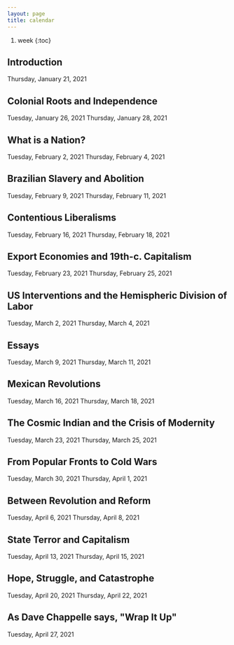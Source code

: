 ```yaml
---
layout: page
title: calendar
---
```


1. week
{:toc}

## Introduction

Thursday, January 21, 2021


## Colonial Roots and Independence
Tuesday, January 26, 2021
Thursday, January 28, 2021


## What is a Nation?
Tuesday, February 2, 2021
Thursday, February 4, 2021


## Brazilian Slavery and Abolition
Tuesday, February 9, 2021
Thursday, February 11, 2021


## Contentious Liberalisms
Tuesday, February 16, 2021
Thursday, February 18, 2021


## Export Economies and 19th-c. Capitalism
Tuesday, February 23, 2021
Thursday, February 25, 2021


## US Interventions and the Hemispheric Division of Labor
Tuesday, March 2, 2021
Thursday, March 4, 2021


## Essays
Tuesday, March 9, 2021
Thursday, March 11, 2021


## Mexican Revolutions
Tuesday, March 16, 2021
Thursday, March 18, 2021


## The Cosmic Indian and the Crisis of Modernity
Tuesday, March 23, 2021
Thursday, March 25, 2021


## From Popular Fronts to Cold Wars
Tuesday, March 30, 2021
Thursday, April 1, 2021


## Between Revolution and Reform
Tuesday, April 6, 2021
Thursday, April 8, 2021


## State Terror and Capitalism
Tuesday, April 13, 2021
Thursday, April 15, 2021


## Hope, Struggle, and Catastrophe
Tuesday, April 20, 2021
Thursday, April 22, 2021

## As Dave Chappelle says, "Wrap It Up"
Tuesday, April 27, 2021
